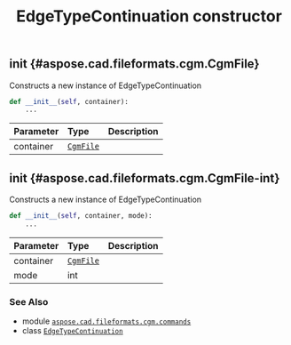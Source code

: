 ﻿---
title: EdgeTypeContinuation constructor
second_title: Aspose.CAD for Python via .NET API References
description: 
type: docs
weight: 10
url: /python-net/aspose.cad.fileformats.cgm.commands/edgetypecontinuation/__init__/
is_root: false
---

## __init__ {#aspose.cad.fileformats.cgm.CgmFile}

Constructs a new instance of EdgeTypeContinuation



```python
def __init__(self, container):
    ...
```


| Parameter | Type | Description |
| :- | :- | :- |
| container | [`CgmFile`](/cad/python-net/aspose.cad.fileformats.cgm/cgmfile) |  |


## __init__ {#aspose.cad.fileformats.cgm.CgmFile-int}

Constructs a new instance of EdgeTypeContinuation



```python
def __init__(self, container, mode):
    ...
```


| Parameter | Type | Description |
| :- | :- | :- |
| container | [`CgmFile`](/cad/python-net/aspose.cad.fileformats.cgm/cgmfile) |  |
| mode | int |  |



### See Also
* module [`aspose.cad.fileformats.cgm.commands`](../../)
* class [`EdgeTypeContinuation`](/cad/python-net/aspose.cad.fileformats.cgm.commands/edgetypecontinuation)
